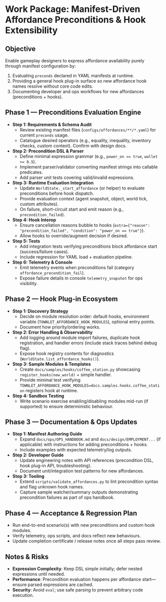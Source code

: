 # Work Package: Manifest-Driven Affordance Preconditions & Hook Extensibility

## Objective
Enable gameplay designers to express affordance availability purely through manifest configuration by:
1. Evaluating `preconds` declared in YAML manifests at runtime.
2. Providing a general hook plug-in surface so new affordance hook names resolve without core code edits.
3. Documenting developer and ops workflows for new affordances (preconditions + hooks).

## Phase 1 — Preconditions Evaluation Engine
- **Step 1: Requirements & Schema Audit**
  - Review existing manifest files (`configs/affordances/**/*.yaml`) for current `preconds` usage.
  - Catalogue desired operators (e.g., equality, inequality, inventory checks, custom context). Confirm with design docs.
- **Step 2: Precondition DSL & Parser**
  - Define minimal expression grammar (e.g., `power_on == true`, `wallet >= 0.5`).
  - Implement parser/validator converting manifest strings into callable predicates.
  - Add parser unit tests covering valid/invalid expressions.
- **Step 3: Runtime Evaluation Integration**
  - Update `WorldState._start_affordance` (or helper) to evaluate preconditions before hook dispatch.
  - Provide evaluation context (agent snapshot, object, world tick, custom attributes).
  - On failure, short-circuit start and emit reason (e.g., `precondition_failed`).
- **Step 4: Hook Interop**
  - Ensure cancellation reasons bubble to hooks (`extra={"reason": "precondition_failed", "condition": "power_on == true"}`).
  - Allow hooks to override/augment decision if desired.
- **Step 5: Tests**
  - Add integration tests verifying preconditions block affordance start (success/failure cases).
  - Include regression for YAML load + evaluation pipeline.
- **Step 6: Telemetry & Console**
  - Emit telemetry events when preconditions fail (category `affordance_precondition_fail`).
  - Expose failure details in console `telemetry_snapshot` for ops visibility.

## Phase 2 — Hook Plug-in Ecosystem
- **Step 1: Discovery Strategy**
  - Decide on module resolution order: default hooks, environment variable (`TOWNLET_AFFORDANCE_HOOK_MODULES`), optional entry points.
  - Document how priority/ordering works.
- **Step 2: Error Handling & Observability**
  - Add logging around module import failures, duplicate hook registration, and handler errors (include stack traces behind debug flag).
  - Expose hook registry contents for diagnostics (`WorldState.list_affordance_hooks()`).
- **Step 3: Sample Modules & Templates**
  - Create `docs/samples/hooks/coffee_station.py` showcasing `register_hooks(new_world)` + simple handler.
  - Provide minimal test verifying `TOWNLET_AFFORDANCE_HOOK_MODULES=docs.samples.hooks.coffee_station` registers hook at runtime.
- **Step 4: Sandbox Testing**
  - Write scenario exercise enabling/disabling modules mid-run (if supported) to ensure deterministic behaviour.

## Phase 3 — Documentation & Ops Updates
- **Step 1: Manifest Authoring Guide**
  - Expand `docs/ops/OPS_HANDBOOK.md` and `docs/design/EMPLOYMENT...` (if applicable) with instructions for adding preconditions + hooks.
  - Include examples with expected telemetry/log outputs.
- **Step 2: Developer Guide**
  - Update engineering notes with API references (precondition DSL, hook plug-in API, troubleshooting).
  - Document unit/integration test patterns for new affordances.
- **Step 3: Tooling**
  - Extend `scripts/validate_affordances.py` to lint precondition syntax and flag unknown hook names.
  - Capture sample watcher/summary outputs demonstrating precondition failures as part of ops handbook.

## Phase 4 — Acceptance & Regression Plan
- Run end-to-end scenario(s) with new preconditions and custom hook modules.
- Verify telemetry, ops scripts, and docs reflect new behaviours.
- Update completion certificate / release notes once all steps pass review.

## Notes & Risks
- **Expression Complexity**: Keep DSL simple initially; defer nested expressions until needed.
- **Performance**: Precondition evaluation happens per affordance start—ensure parsed expressions are cached.
- **Security**: Avoid `eval`; use safe parsing to prevent arbitrary code execution.

